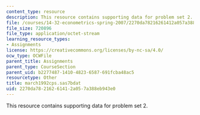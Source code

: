 ```yaml
---
content_type: resource
description: This resource contains supporting data for problem set 2.
file: /courses/14-32-econometrics-spring-2007/2270da78216261412a057a388eb943e0_march1992cps.sas7bdat
file_size: 720896
file_type: application/octet-stream
learning_resource_types:
- Assignments
license: https://creativecommons.org/licenses/by-nc-sa/4.0/
ocw_type: OCWFile
parent_title: Assignments
parent_type: CourseSection
parent_uid: b2277487-1410-4823-6587-691fcba48ac5
resourcetype: Other
title: march1992cps.sas7bdat
uid: 2270da78-2162-6141-2a05-7a388eb943e0
---
```

This resource contains supporting data for problem set 2.